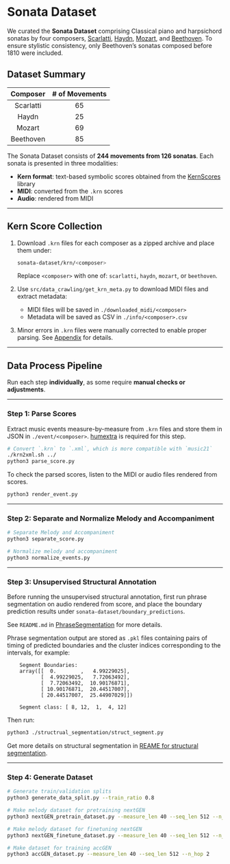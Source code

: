 # Sonata Dataset

We curated the **Sonata Dataset** comprising Classical piano and harpsichord sonatas by four composers, [Scarlatti](https://kern.humdrum.org/cgi-bin/browse?l=users/craig/classical/scarlatti/longo), [Haydn](https://kern.humdrum.org/cgi-bin/browse?l=users/craig/classical/haydn/keyboard/uesonatas), [Mozart](https://kern.humdrum.org/cgi-bin/browse?l=users/craig/classical/mozart/piano/sonata), and [Beethoven](https://kern.humdrum.org/cgi-bin/browse?l=users/craig/classical/beethoven/piano/sonata). To ensure stylistic consistency, only Beethoven’s sonatas composed before 1810 were included.

## Dataset Summary
|  Composer | # of Movements |
|:---------:|:--------------:|
| Scarlatti |       65       |
|   Haydn   |       25       |
|   Mozart  |       69       |
| Beethoven |       85       |

The Sonata Dataset consists of **244 movements from 126 sonatas**. Each sonata is presented in three modalities:


- **Kern format**: text-based symbolic scores obtained from the [KernScores](https://kern.ccarh.org/) library  
- **MIDI**: converted from the `.krn` scores  
- **Audio**: rendered from MIDI  

---

## Kern Score Collection

1. Download `.krn` files for each composer as a zipped archive and place them under:

    ```bash
    sonata-dataset/krn/<composer>
    ```

    Replace `<composer>` with one of: `scarlatti`, `haydn`, `mozart`, or `beethoven`.

2. Use `src/data_crawling/get_krn_meta.py` to download MIDI files and extract metadata:
    - MIDI files will be saved in `./downloaded_midi/<composer>`
    - Metadata will be saved as CSV in `./info/<composer>.csv`

3. Minor errors in `.krn` files were manually corrected to enable proper parsing. See [Appendix](../../sonata-dataset/Appendix.md) for details.

---

## Data Process Pipeline

Run each step **individually**, as some require **manual checks or adjustments**.

---

### Step 1: Parse Scores

Extract music events measure-by-measure from `.krn` files and store them in JSON in `./event/<composer>`. [humextra](https://github.com/craigsapp/humextra) is required for this step.

```bash
# Convert `.krn` to `.xml`, which is more compatible with `music21`
./krn2xml.sh ../ 
python3 parse_score.py
```

To check the parsed scores, listen to the MIDI or audio files rendered from scores.

```bash
python3 render_event.py
```

---

### Step 2: Separate and Normalize Melody and Accompaniment

```bash
# Separate Melody and Accompaniment
python3 separate_score.py

# Normalize melody and accompaniment
python3 normalize_events.py
```

---

### Step 3: Unsupervised Structural Annotation

Before running the unsupervised structural annotation, first run phrase segmentation on audio rendered from score, and place the boundary prediction results under `sonata-dataset/boundary_predictions`. 

See `README.md` in [PhraseSegmentation](https://github.com/yijingf/Phrase-Segmentation) for more details. 

Phrase segmentation output are stored as `.pkl` files containing pairs of timing of predicted boundaries and the cluster indices corresponding to the intervals, for example: 
    
```
    Segment Boundaries: 
    array([[  0.        ,   4.99229025],
           [  4.99229025,   7.72063492],
           [  7.72063492,  10.90176871],
           [ 10.90176871,  20.44517007],
           [ 20.44517007,  25.44907029]])

    Segment class: [ 8, 12,  1,  4, 12]
```

Then run: 

```bash
python3 ./structrual_segmentation/struct_segment.py
```
Get more details on structural segmentation in [REAME for structural segmentation](./structural_segmentation/README.md).

---

### Step 4: Generate Dataset

```bash
# Generate train/validation splits
python3 generate_data_split.py --train_ratio 0.8

# Make melody dataset for pretraining nextGEN
python3 nextGEN_pretrain_dataset.py --measure_len 40 --seq_len 512 --n_hop 2 --n_overlap 2

# Make melody dataset for finetuning nextGEN
python3 nextGEN_finetune_dataset.py --measure_len 40 --seq_len 512 --n_hop 2 --n_overlap 2

# Make dataset for training accGEN
python3 accGEN_dataset.py --measure_len 40 --seq_len 512 --n_hop 2
``` 

